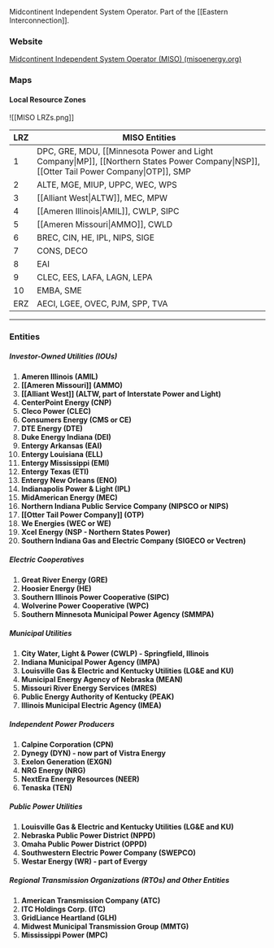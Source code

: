 Midcontinent Independent System Operator. Part of the [[Eastern Interconnection]].
### Website
[Midcontinent Independent System Operator (MISO) (misoenergy.org)](https://www.misoenergy.org/)
### Maps
#### Local Resource Zones
![[MISO LRZs.png]]

| LRZ     | MISO Entities                                                                                                                            |
| ------- | ---------------------------------------------------------------------------------------------------------------------------------------- |
| 1       | DPC, GRE, MDU, [[Minnesota Power and Light Company\|MP]], [[Northern States Power Company\|NSP]], [[Otter Tail Power Company\|OTP]], SMP |
| 2       | ALTE, MGE, MIUP, UPPC, WEC, WPS                                                                                                          |
| 3       | [[Alliant West\|ALTW]], MEC, MPW                                                                                                         |
| 4       | [[Ameren Illinois\|AMIL]], CWLP, SIPC                                                                                                    |
| 5       | [[Ameren Missouri\|AMMO]], CWLD                                                                                                          |
| 6       | BREC, CIN, HE, IPL, NIPS, SIGE                                                                                                           |
| 7       | CONS, DECO                                                                                                                               |
| 8       | EAI                                                                                                                                      |
| 9       | CLEC, EES, LAFA, LAGN, LEPA                                                                                                              |
| 10      | EMBA, SME                                                                                                                                |
| ERZ<br> | AECI, LGEE, OVEC, PJM, SPP, TVA                                                                                                          |

---
### Entities
##### Investor-Owned Utilities (IOUs)
1. **Ameren Illinois (AMIL)**
2. **[[Ameren Missouri]] (AMMO)**
3. **[[Alliant West]] (ALTW, part of Interstate Power and Light)**
4. **CenterPoint Energy (CNP)**
5. **Cleco Power (CLEC)**
6. **Consumers Energy (CMS or CE)**
7. **DTE Energy (DTE)**
8. **Duke Energy Indiana (DEI)**
9. **Entergy Arkansas (EAI)**
10. **Entergy Louisiana (ELL)**
11. **Entergy Mississippi (EMI)**
12. **Entergy Texas (ETI)**
13. **Entergy New Orleans (ENO)**
14. **Indianapolis Power & Light (IPL)**
15. **MidAmerican Energy (MEC)**
16. **Northern Indiana Public Service Company (NIPSCO or NIPS)**
17. **[[Otter Tail Power Company]] (OTP)**
18. **We Energies (WEC or WE)**
19. **Xcel Energy (NSP - Northern States Power)**
20. **Southern Indiana Gas and Electric Company (SIGECO or Vectren)**
##### Electric Cooperatives
1. **Great River Energy (GRE)**
2. **Hoosier Energy (HE)**
3. **Southern Illinois Power Cooperative (SIPC)**
4. **Wolverine Power Cooperative (WPC)**
5. **Southern Minnesota Municipal Power Agency (SMMPA)**
##### Municipal Utilities
1. **City Water, Light & Power (CWLP) - Springfield, Illinois**
2. **Indiana Municipal Power Agency (IMPA)**
3. **Louisville Gas & Electric and Kentucky Utilities (LG&E and KU)**
4. **Municipal Energy Agency of Nebraska (MEAN)**
5. **Missouri River Energy Services (MRES)**
6. **Public Energy Authority of Kentucky (PEAK)**
7. **Illinois Municipal Electric Agency (IMEA)**
##### Independent Power Producers
1. **Calpine Corporation (CPN)**
2. **Dynegy (DYN) - now part of Vistra Energy**
3. **Exelon Generation (EXGN)**
4. **NRG Energy (NRG)**
5. **NextEra Energy Resources (NEER)**
6. **Tenaska (TEN)**
##### Public Power Utilities
1. **Louisville Gas & Electric and Kentucky Utilities (LG&E and KU)**
2. **Nebraska Public Power District (NPPD)**
3. **Omaha Public Power District (OPPD)**
4. **Southwestern Electric Power Company (SWEPCO)**
5. **Westar Energy (WR) - part of Evergy**
##### Regional Transmission Organizations (RTOs) and Other Entities
1. **American Transmission Company (ATC)**
2. **ITC Holdings Corp. (ITC)**
3. **GridLiance Heartland (GLH)**
4. **Midwest Municipal Transmission Group (MMTG)**
5. **Mississippi Power (MPC)**

